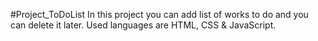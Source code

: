 #Project_ToDoList 
In this project you can add list of works to do and you can delete it later.
Used languages are HTML, CSS & JavaScript.